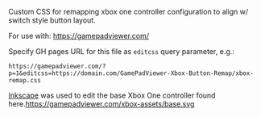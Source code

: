 Custom CSS for remapping xbox one controller configuration to align w/ switch style button layout.

For use with: https://gamepadviewer.com/

Specify GH pages URL for this file as `editcss` query parameter, e.g.:
```
https://gamepadviewer.com/?p=1&editcss=https://domain.com/GamePadViewer-Xbox-Button-Remap/xbox-remap.css
```

[Inkscape](https://inkscape.org/) was used to edit the base Xbox One controller found here.https://gamepadviewer.com/xbox-assets/base.svg